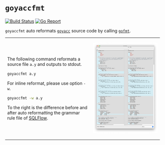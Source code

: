 # `goyaccfmt`

[![Build Status](https://travis-ci.org/wangkuiyi/goyaccfmt.svg?branch=develop)](https://travis-ci.org/wangkuiyi/goyaccfmt)
[![Go Report](https://goreportcard.com/badge/github.com/wangkuiyi/goyaccfmt)](https://goreportcard.com/badge/github.com/wangkuiyi/goyaccfmt)

`goyaccfmt` auto reformats [`goyacc`](https://godoc.org/golang.org/x/tools/cmd/goyacc) source code by calling [`gofmt`](https://golang.org/cmd/gofmt/). 

<table border=0>
<tr><td>

The following command reformats a source file `a.y` and outputs to stdout.

```bash
goyaccfmt a.y
```

For inline reformat, please use option `-w`.

```bash
goyaccfmt -w a.y
```

To the right is the difference before and after auto reformatting the grammar rule file of [SQLFlow](https://sqlflow.org/sqlflow).

</td><td>

![](opendiff-goyaccfmt.png)

</td></tr>
</table>
